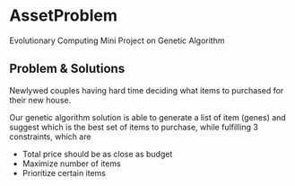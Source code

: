 # AssetProblem
Evolutionary Computing Mini Project on Genetic Algorithm

## Problem & Solutions

Newlywed couples having hard time deciding what items to purchased for their new house. 

Our genetic algorithm solution is able to generate a list of item (genes) and suggest which is the best set of items to purchase, while fulfilling 3 constraints, which are

* Total price should be as close as budget
* Maximize number of items
* Prioritize certain items
